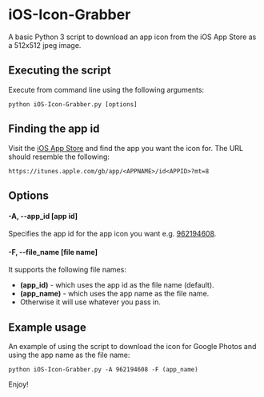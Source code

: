 # iOS-Icon-Grabber
A basic Python 3 script to download an app icon from the iOS App Store as a 512x512 jpeg image.

## Executing the script
Execute from command line using the following arguments:
```
python iOS-Icon-Grabber.py [options]
```

## Finding the app id
Visit the [iOS App Store](https://itunes.apple.com/gb/genre/ios/id36?mt=8) and find the app you want the icon for. The URL should resemble the following:
```
https://itunes.apple.com/gb/app/<APPNAME>/id<APPID>?mt=8
```

## Options
#### -A, --app_id [app id]
Specifies the app id for the app icon you want e.g. [962194608](https://itunes.apple.com/gb/app/google-photos/id962194608?mt=8).

#### -F, --file_name [file name]
It supports the following file names:
* **(app_id)** - which uses the app id as the file name (default).
* **(app_name)** - which uses the app name as the file name.
* Otherwise it will use whatever you pass in.

## Example usage
An example of using the script to download the icon for Google Photos and using the app name as the file name:
```
python iOS-Icon-Grabber.py -A 962194608 -F (app_name)
```

Enjoy!